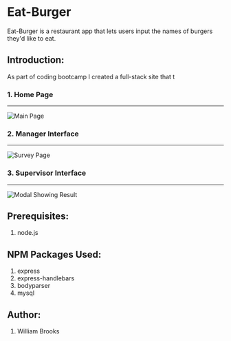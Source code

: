 # Eat-Burger
Eat-Burger is a restaurant app that lets users input the names of burgers they'd like to eat.


## Introduction:
As part of coding bootcamp I created a full-stack site that t



### 1. Home Page
-----------------------------------------------
![Main Page](./home.png?raw=true "Friend-Finder Home Page")


### 2. Manager Interface
-----------------------------------------------

![Survey Page](./survey.png?raw=true "Friend-Finder Survey Page")

### 3. Supervisor Interface
-----------------------------------------------

![Modal Showing Result](./result.png?raw=true "Modal Showing Result")


## Prerequisites:
1. node.js


## NPM Packages Used:
1. express  
2. express-handlebars
3. bodyparser
4. mysql

## Author:
1. William Brooks



